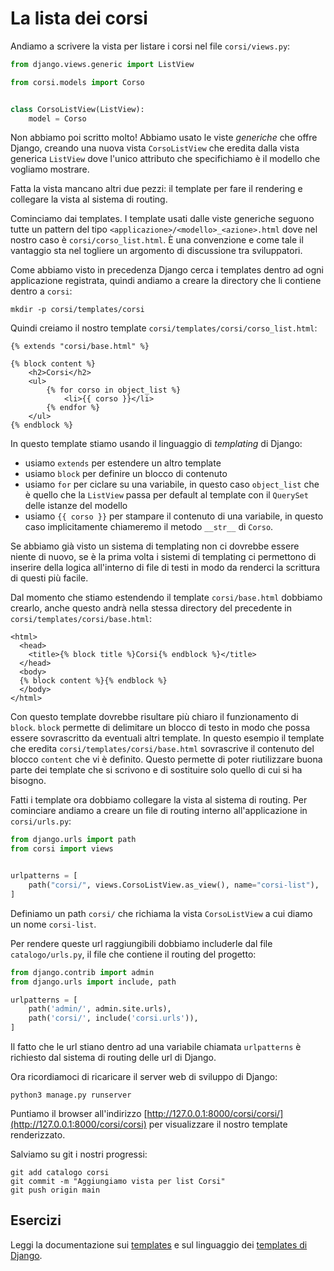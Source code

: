 # La lista dei corsi

Andiamo a scrivere la vista per listare i corsi nel file `corsi/views.py`:

```python
from django.views.generic import ListView

from corsi.models import Corso


class CorsoListView(ListView):
    model = Corso
```

Non abbiamo poi scritto molto! Abbiamo usato le viste *generiche* che offre Django, creando una nuova
vista `CorsoListView` che eredita dalla vista generica `ListView` dove l'unico attributo che
specifichiamo è il modello che vogliamo mostrare.

Fatta la vista mancano altri due pezzi: il template per fare il rendering e collegare la vista al
sistema di routing.

Cominciamo dai templates. I template usati dalle viste generiche seguono tutte un pattern del tipo
`<applicazione>/<modello>_<azione>.html` dove nel nostro caso è `corsi/corso_list.html`. È una
convenzione e come tale il vantaggio sta nel togliere un argomento di discussione tra sviluppatori.

Come abbiamo visto in precedenza Django cerca i templates dentro ad ogni applicazione registrata, quindi
andiamo a creare la directory che li contiene dentro a `corsi`:

```shell
mkdir -p corsi/templates/corsi
```

Quindi creiamo il nostro template `corsi/templates/corsi/corso_list.html`:

```django
{% extends "corsi/base.html" %}

{% block content %}
    <h2>Corsi</h2>
    <ul>
        {% for corso in object_list %}
            <li>{{ corso }}</li>
        {% endfor %}
    </ul>
{% endblock %}
```

In questo template stiamo usando il linguaggio di *templating* di Django:
- usiamo `extends` per estendere un altro template
- usiamo `block` per definire un blocco di contenuto
- usiamo `for` per ciclare su una variabile, in questo caso `object_list` che è quello che la `ListView`
  passa per default al template con il `QuerySet` delle istanze del modello
- usiamo `{{ corso }}` per stampare il contenuto di una variabile, in questo caso implicitamente
  chiameremo il metodo `__str__` di `Corso`.

Se abbiamo già visto un sistema di templating non ci dovrebbe essere niente di nuovo, se è la prima volta
i sistemi di templating ci permettono di inserire della logica all'interno di file di testi in modo da
renderci la scrittura di questi più facile.

Dal momento che stiamo estendendo il template `corsi/base.html` dobbiamo crearlo, anche questo andrà
nella stessa directory del precedente in `corsi/templates/corsi/base.html`:

```django
<html>
  <head>
    <title>{% block title %}Corsi{% endblock %}</title>
  </head>
  <body>
  {% block content %}{% endblock %}
  </body>
</html>
```

Con questo template dovrebbe risultare più chiaro il funzionamento di `block`. `block` permette di
delimitare un blocco di testo in modo che possa essere sovrascritto da eventuali altri template.
In questo esempio il template che eredita `corsi/templates/corsi/base.html` sovrascrive il contenuto
del blocco `content` che vi è definito. Questo permette di poter riutilizzare buona parte dei template
che si scrivono e di sostituire solo quello di cui si ha bisogno.

Fatti i template ora dobbiamo collegare la vista al sistema di routing. Per cominciare andiamo a creare
un file di routing interno all'applicazione in `corsi/urls.py`:

```python
from django.urls import path
from corsi import views


urlpatterns = [
    path("corsi/", views.CorsoListView.as_view(), name="corsi-list"),
]
```

Definiamo un path `corsi/` che richiama la vista `CorsoListView` a cui diamo un nome `corsi-list`.

Per rendere queste url raggiungibili dobbiamo includerle dal file `catalogo/urls.py`, il file che
contiene il routing del progetto:

```python
from django.contrib import admin
from django.urls import include, path

urlpatterns = [
    path('admin/', admin.site.urls),
    path('corsi/', include('corsi.urls')),
]
```

Il fatto che le url stiano dentro ad una variabile chiamata `urlpatterns` è richiesto dal sistema di
routing delle url di Django.

Ora ricordiamoci di ricaricare il server web di sviluppo di Django:

```shell
python3 manage.py runserver
```

Puntiamo il browser all'indirizzo
[http://127.0.0.1:8000/corsi/corsi/](http://127.0.0.1:8000/corsi/corsi) per visualizzare il nostro
template renderizzato.

Salviamo su git i nostri progressi:

```shell
git add catalogo corsi
git commit -m "Aggiungiamo vista per list Corsi"
git push origin main
```

## Esercizi

Leggi la documentazione sui [templates](https://docs.djangoproject.com/en/3.2/topics/templates/) e sul
linguaggio dei [templates di Django](https://docs.djangoproject.com/en/3.2/ref/templates/language/).
